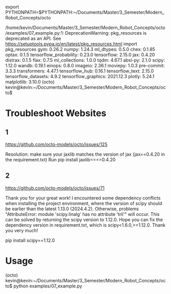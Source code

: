 

export PYTHONPATH=$PYTHONPATH:~/Documents/Master/3_Semester/Modern_Robot_Concepts/octo

/home/kevin/Documents/Master/3_Semester/Modern_Robot_Concepts/octo/examples/07_example.py:1: DeprecationWarning: pkg_resources is deprecated as an API. See https://setuptools.pypa.io/en/latest/pkg_resources.html
  import pkg_resources
gym: 0.26.2
numpy: 1.24.3
ml_dtypes: 0.5.0
chex: 0.1.85
optax: 0.1.5
tensorflow_probability: 0.23.0
tensorflow: 2.15.0
jax: 0.4.20
distrax: 0.1.5
flax: 0.7.5
ml_collections: 1.0.0
tqdm: 4.67.1
absl-py: 2.1.0
scipy: 1.12.0
wandb: 0.19.1
einops: 0.8.0
imageio: 2.36.1
moviepy: 1.0.3
pre-commit: 3.3.3
transformers: 4.47.1
tensorflow_hub: 0.16.1
tensorflow_text: 2.15.0
tensorflow_datasets: 4.9.2
tensorflow_graphics: 2021.12.3
plotly: 5.24.1
matplotlib: 3.10.0
(octo) kevin@kevin:~/Documents/Master/3_Semester/Modern_Robot_Concepts/octo$ 

# Troubleshoot Websites
## 1
https://github.com/octo-models/octo/issues/125

Resolution: make sure your jaxlib matches the version of jax (jax==0.4.20 in the requirement.txt)
Run
pip install jaxlib====0.4.20

## 2

https://github.com/octo-models/octo/issues/71

Thank you for your great work! I encountered some dependency conflicts when installing the project environment, where the version of scipy should be earlier than the latest 1.13.0 (2024.4.2). Otherwise, problems "AttributeError: module 'scipy.linalg' has no attribute 'tril'" will occur. This can be solved by returning the scipy version to 1.12.0. Hope you can fix the dependency version in requirement.txt, which is scipy<1.6.0,>=1.12.0. Thank you very much!

pip install scipy==1.12.0

# Usage

(octo) kevin@kevin:~/Documents/Master/3_Semester/Modern_Robot_Concepts/octo$ python examples/07_example.py 